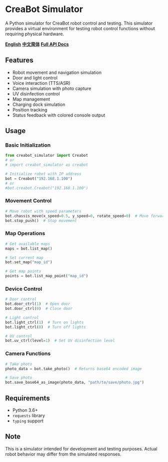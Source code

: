 # CreaBot Simulator

A Python simulator for CreaBot robot control and testing. This simulator provides a virtual environment for testing robot control functions without requiring physical hardware.

[**English**](README.md)     [**中文简体**](README_CN.md)     [**Full API Docs**](CreaAPI接口文档说明.pdf)

## Features

- Robot movement and navigation simulation
- Door and light control
- Voice interaction (TTS/ASR)
- Camera simulation with photo capture
- UV disinfection control
- Map management
- Charging dock simulation
- Position tracking
- Status feedback with colored console output

## Usage

### Basic Initialization

```python
from creabot_simulator import Creabot
# or
# import creabot_simulator as creabot

# Initialize robot with IP address
bot = Creabot("192.168.1.100")
# or
#bot.creabot.Creabot("192.168.1.100")
```

### Movement Control

```python
# Move robot with speed parameters
bot.chassis_move(x_speed=0.5, y_speed=0, rotate_speed=0)  # Move forward
bot.stop_push()  # Stop movement
```

### Map Operations

```python
# Get available maps
maps = bot.list_map()

# Set current map
bot.set_map("map_id")

# Get map points
points = bot.list_map_point("map_id")
```

### Device Control

```python
# Door control
bot.door_ctrl(1)  # Open door
bot.door_ctrl(0)  # Close door

# Light control
bot.light_ctrl(1)  # Turn on lights
bot.light_ctrl(0)  # Turn off lights

# UV control
bot.uv_ctrl(level=1)  # Set UV disinfection level
```

### Camera Functions

```python
# Take photo
photo_data = bot.take_photo()  # Returns base64 encoded image

# Save photo
bot.save_base64_as_image(photo_data, "path/to/save/photo.jpg")
```

## Requirements

- Python 3.6+
- `requests` library
- `typing` support

## Note

This is a simulator intended for development and testing purposes. Actual robot behavior may differ from the simulated responses.

